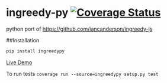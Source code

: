 # ingreedy-py [![Coverage Status](https://coveralls.io/repos/scttcper/ingreedy-py/badge.svg?branch=master&service=github)](https://coveralls.io/github/scttcper/ingreedy-py?branch=master)
python port of https://github.com/iancanderson/ingreedy-js

##Installation
```bash
pip install ingreedypy
```

[Live Demo](http://ingreedy-hangry-demo.herokuapp.com)

To run tests ```coverage run --source=ingreedypy setup.py test```
